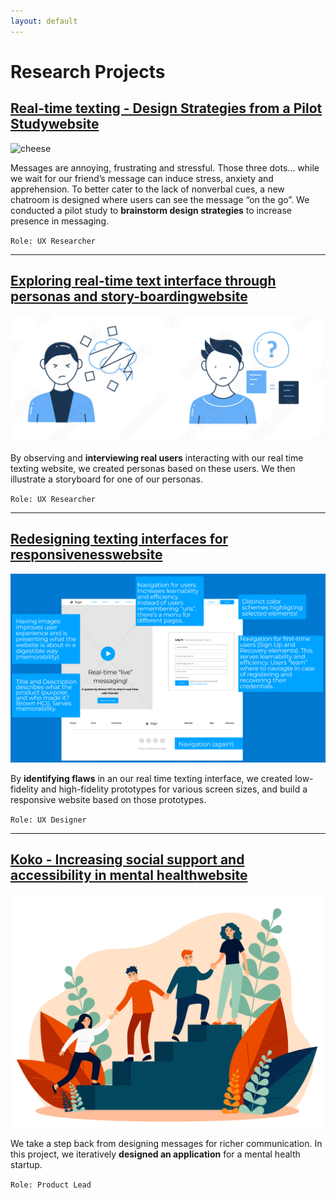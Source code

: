 ```yaml
---
layout: default
---
```


# Research Projects

## [**Real-time texting - Design Strategies from a Pilot Study**]()[website](https://sleepypinks.github.io/livetyping)

![cheese](images/texting.jpeg)

Messages are annoying, frustrating and stressful. Those three dots… while we wait for our friend’s message can induce stress, anxiety and apprehension. To better cater to the lack of nonverbal cues, a new chatroom is designed where users can see the message “on the go”. We conducted a pilot study to **brainstorm design strategies** to increase presence in messaging.

`Role: UX Researcher`

***

## [**Exploring real-time text interface through personas and story-boarding**]()[website](https://sleepypinks.github.io/personas)

![confuse2.png](images/confuse2.png)

By observing and **interviewing real users** interacting with our real time texting website, we created personas based on these users. We then illustrate a storyboard for one of our personas.

`Role: UX Researcher`

***** 

## [**Redesigning texting interfaces for responsiveness**]()[website](https://sleepypinks.github.io/redesign)

![desktop.jpeg](images/desktop.jpeg)

By **identifying flaws** in an our real time texting interface, we created low-fidelity and high-fidelity prototypes for various screen sizes, and build a responsive website based on those prototypes.

`Role: UX Designer`

*** 


## [**Koko - Increasing social support and accessibility in mental health**]()[website](https://sleepypinks.github.io/koko)

![/peer_support](images//peersupport.jpeg)

We take a step back from designing messages for richer communication. In this project, we iteratively **designed an application** for a mental health startup.

`Role: Product Lead`
